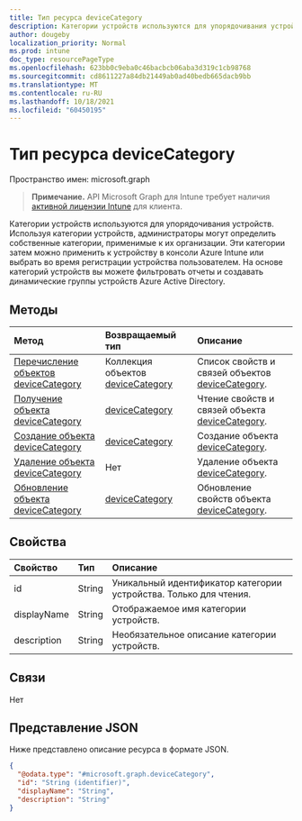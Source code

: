 ```yaml
---
title: Тип ресурса deviceCategory
description: Категории устройств используются для упорядочивания устройств. Используя категории устройств, администраторы могут определить собственные категории, применимые к их организации. Эти категории затем можно применить к устройству в консоли Azure Intune или выбрать во время регистрации устройства пользователем. На основе категорий устройств вы можете фильтровать отчеты и создавать динамические группы устройств Azure Active Directory.
author: dougeby
localization_priority: Normal
ms.prod: intune
doc_type: resourcePageType
ms.openlocfilehash: 623bb0c9eba0c46bacbcb06aba3d319c1cb98768
ms.sourcegitcommit: cd8611227a84db21449ab0ad40bedb665dacb9bb
ms.translationtype: MT
ms.contentlocale: ru-RU
ms.lasthandoff: 10/18/2021
ms.locfileid: "60450195"
---
```

# <a name="devicecategory-resource-type"></a>Тип ресурса deviceCategory

Пространство имен: microsoft.graph

> **Примечание.** API Microsoft Graph для Intune требует наличия [активной лицензии Intune](https://go.microsoft.com/fwlink/?linkid=839381) для клиента.

Категории устройств используются для упорядочивания устройств. Используя категории устройств, администраторы могут определить собственные категории, применимые к их организации. Эти категории затем можно применить к устройству в консоли Azure Intune или выбрать во время регистрации устройства пользователем. На основе категорий устройств вы можете фильтровать отчеты и создавать динамические группы устройств Azure Active Directory.

## <a name="methods"></a>Методы
|Метод|Возвращаемый тип|Описание|
|:---|:---|:---|
|[Перечисление объектов deviceCategory](../api/intune-onboarding-devicecategory-list.md)|Коллекция объектов [deviceCategory](../resources/intune-onboarding-devicecategory.md)|Список свойств и связей объектов [deviceCategory](../resources/intune-onboarding-devicecategory.md).|
|[Получение объекта deviceCategory](../api/intune-onboarding-devicecategory-get.md)|[deviceCategory](../resources/intune-onboarding-devicecategory.md)|Чтение свойств и связей объекта [deviceCategory](../resources/intune-onboarding-devicecategory.md).|
|[Создание объекта deviceCategory](../api/intune-onboarding-devicecategory-create.md)|[deviceCategory](../resources/intune-onboarding-devicecategory.md)|Создание объекта [deviceCategory](../resources/intune-onboarding-devicecategory.md).|
|[Удаление объекта deviceCategory](../api/intune-onboarding-devicecategory-delete.md)|Нет|Удаление объекта [deviceCategory](../resources/intune-onboarding-devicecategory.md).|
|[Обновление объекта deviceCategory](../api/intune-onboarding-devicecategory-update.md)|[deviceCategory](../resources/intune-onboarding-devicecategory.md)|Обновление свойств объекта [deviceCategory](../resources/intune-onboarding-devicecategory.md).|

## <a name="properties"></a>Свойства
|Свойство|Тип|Описание|
|:---|:---|:---|
|id|String|Уникальный идентификатор категории устройства. Только для чтения.|
|displayName|String|Отображаемое имя категории устройств.|
|description|String|Необязательное описание категории устройств.|

## <a name="relationships"></a>Связи
Нет

## <a name="json-representation"></a>Представление JSON
Ниже представлено описание ресурса в формате JSON.
<!-- {
  "blockType": "resource",
  "keyProperty": "id",
  "@odata.type": "microsoft.graph.deviceCategory"
}
-->
``` json
{
  "@odata.type": "#microsoft.graph.deviceCategory",
  "id": "String (identifier)",
  "displayName": "String",
  "description": "String"
}
```



